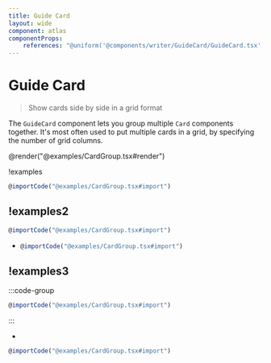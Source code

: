 ```yaml
---
title: Guide Card
layout: wide
component: atlas
componentProps:
    references: "@uniform('@components/writer/GuideCard/GuideCard.tsx')"
---
```


# Guide Card
> Show cards side by side in a grid format

The `GuideCard` component lets you group multiple `Card` components together. It's most often used to put multiple cards in a grid, by specifying the number of grid columns.

@render("@examples/CardGroup.tsx#render")

!examples
```jsx Card Group Example
@importCode("@examples/CardGroup.tsx#import")
```

!examples2
- 
 ```jsx Card Group Example
 @importCode("@examples/CardGroup.tsx#import")
 ```

- 
  ```jsx Card Group Example
  @importCode("@examples/CardGroup.tsx#import")
  ```

!examples3
- 
 :::code-group
  ```jsx Card Group Example
  @importCode("@examples/CardGroup.tsx#import")
  ```
 :::

 - 
  ```jsx Card Group Example
  @importCode("@examples/CardGroup.tsx#import")
  ```


